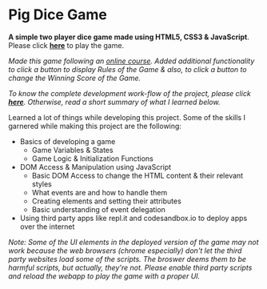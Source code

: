 # Pig Dice Game


<strong>A simple two player dice game made using HTML5, CSS3 &amp; JavaScript</strong>. Please click <strong><a href="https://pig-game.chsriram.repl.co/">here</a></strong> to play the game.

*Made this game following an [online course](https://www.udemy.com/the-complete-javascript-course/). Added additional functionality to click a button to display Rules of the Game & also, to click a button to change the Winning Score of the Game.*

*To know the complete development work-flow of the project, please click <strong>[here](https://github.com/Ch-sriram/JavaScript#js-dom-the-pig-game)</strong>. Otherwise, read a short summary of what I learned below.*

Learned a lot of things while developing this project. Some of the skills I garnered while making this project are the following:
- Basics of developing a game
  - Game Variables & States
  - Game Logic & Initialization Functions
- DOM Access & Manipulation using JavaScript
  - Basic DOM Access to change the HTML content & their relevant styles
  - What events are and how to handle them
  - Creating elements and setting their attributes
  - Basic understanding of event delegation
- Using third party apps like repl.it and codesandbox.io to deploy apps over the internet

*Note: Some of the UI elements in the deployed version of the game may not work because the web browsers (chrome especially) don't let the third party websites load some of the scripts. The broswer deems them to be harmful scripts, but actually, they're not. Please enable third party scripts and reload the  webapp to play the game with a proper UI.*